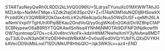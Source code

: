 $START$aoNeyQwRh0LRDDi2kLhVQG096lU+5LdryaTYunuXc01MXWWTAhJGMZLk4p+Na9AnTMqe+5Zdk2tajG63SpcQV+Z+l174aN3M1duNQDljBHSowkXPrzddGKzV3QWBiR2OkOax4ntLirK2uf6eAUpGcNus50WsDUSF+qeMh26LAwNmVVxpilYTgHUhXIPipBEKau2GndVoQ/yy0cgWKoEn2GKd/Dn9Z8hpCfAPSCBNypewO6aB9R5YTQQKAwIlSnNsq4YNhMjNMOTAt9D/FNP2tNjdkowflhOW7quntmepQ7Os+c4J0v6tncVknFk+kdziHtNM7NwheXmIY3yNvbna8MDTquT3dL0vxN3ah0KYlzDEHHhIdWRkKM+Dv0ssIEed0VQrYUbFfLQXxDVYKHkAVecDD9oMbLnxl71SDUMkUP8HhbQIO+/qk3WK5Lv+az4+$END$